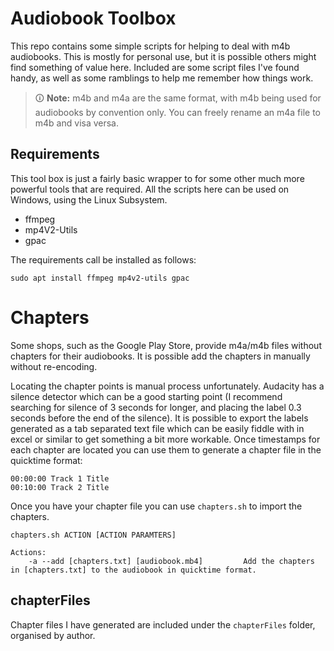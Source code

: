 Audiobook Toolbox
===============
This repo contains some simple scripts for helping to deal with m4b audiobooks. This is mostly for personal use, but it is possible others might find something of value here. Included are some script files I've found handy, as well as some ramblings to help me remember how things work.

> 🛈 **Note:** m4b and m4a are the same format, with m4b being used for audiobooks by convention only. You can freely rename an m4a file to m4b and visa versa.

Requirements
-----
This tool box is just a fairly basic wrapper to for some other much more powerful tools that are required. All the scripts here can be used on Windows, using the Linux Subsystem.
 * ffmpeg
 * mp4V2-Utils
 * gpac

The requirements call be installed as follows:
 ```
 sudo apt install ffmpeg mp4v2-utils gpac
 ```

Chapters
===============
Some shops, such as the Google Play Store, provide m4a/m4b files without chapters for their audiobooks. It is possible add the chapters in manually without re-encoding.

Locating the chapter points is manual process unfortunately. Audacity has a silence detector which can be a good starting point (I recommend searching for silence of 3 seconds for longer, and placing the label 0.3 seconds before the end of the silence). It is possible to export the labels generated as a tab separated text file which can be easily fiddle with in excel or similar to get something a bit more workable. Once timestamps for each chapter are located you can use them to generate a chapter file in the quicktime format:

```
00:00:00 Track 1 Title
00:10:00 Track 2 Title
```

Once you have your chapter file you can use `chapters.sh` to import the chapters.

```
chapters.sh ACTION [ACTION PARAMTERS]

Actions:
    -a --add [chapters.txt] [audiobook.mb4]         Add the chapters in [chapters.txt] to the audiobook in quicktime format.
```

chapterFiles
-----
Chapter files I have generated are included under the `chapterFiles` folder, organised by author.